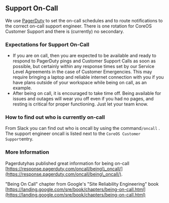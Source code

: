 ## Support On-Call

We use [PagerDuty](http://gitlab.pagerduty.com/) to set the on-call schedules and to route notifications to the correct on-call support engineer. There is one rotation for CoreOS Customer Support and there is \(currently\) no secondary.

### Expectations for Support On-Call

* If you are on call, then you are expected to be available and ready to respond to PagerDuty pings and Customer Support Calls as soon as possible, but certainly within any response times set by our Service Level Agreements in the case of Customer Emergencies. This may require bringing a laptop and reliable internet connection with you if you have plans outside of your workspace while being on call, as an example.
* After being on call, it is encouraged to take time off. Being available for issues and outages will wear you off even if you had no pages, and resting is critical for proper functioning. Just let your team know.

### How to find out who is currently on-call

From Slack you can find out who is oncall by using the command`/oncall` . The support engineer oncall is listed next to the `CoreOS Customer Support`entry.

### More Information

Pagerdutyhas published great information for being on-call [https://response.pagerduty.com/oncall/being\\_oncall/](https://response.pagerduty.com/oncall/being\_oncall/).

"Being On Call" chapter from Google's "Site Reliability Engineering" book [https://landing.google.com/sre/book/chapters/being-on-call.html](https://landing.google.com/sre/book/chapters/being-on-call.html)

